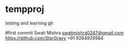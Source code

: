 # tempproj
testing and learning git

#first commit
Swati Mishra
swatimishra0247@gmail.com
https://github.com/StarGrayy
+91 9264929564